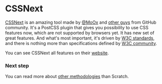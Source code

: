 # CSSNext

[CSSNext](http://cssnext.io/) is an amazing tool made by [@MoOx](https://github.com/MoOx/postcss-cssnext) and [other guys](https://github.com/MoOx/postcss-cssnext/graphs/contributors) from GitHub community. It's a PostCSS plugin that gives you possibility to use CSS features now, which are not supported by browsers yet. It has new set of great features. And what's most important, it's driven by [W3C standards](https://www.w3.org/Style/CSS/current-work), and there is nothing more than specifications defined by [W3C community](https://www.w3.org/Style/CSS/members).

You can see CSSNext all features on their [website](http://cssnext.io/features/).


### Next step
You can read more about [other methodologies](other_methodologies.html) than Scratch.